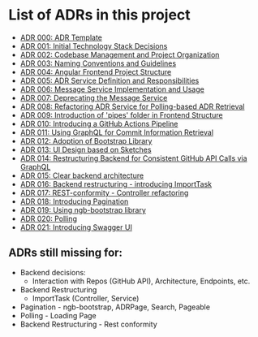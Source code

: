 # List of ADRs in this project

- [ADR 000: ADR Template](./adrs/adr-000.md)
- [ADR 001: Initial Technology Stack Decisions](./adrs/adr-001.md)
- [ADR 002: Codebase Management and Project Organization](./adrs/adr-002.md)
- [ADR 003: Naming Conventions and Guidelines](./adrs/adr-003.md)
- [ADR 004: Angular Frontend Project Structure](./adrs/adr-004.md)
- [ADR 005: ADR Service Definition and Responsibilities](./adrs/adr-005.md)
- [ADR 006: Message Service Implementation and Usage](./adrs/adr-006.md)
- [ADR 007: Deprecating the Message Service](./adrs/adr-007.md)
- [ADR 008: Refactoring ADR Service for Polling-based ADR Retrieval](./adrs/adr-008.md)
- [ADR 009: Introduction of 'pipes' folder in Frontend Structure](./adrs/adr-009.md)
- [ADR 010: Introducing a GitHub Actions Pipeline](./adrs/adr-010.md)
- [ADR 011: Using GraphQL for Commit Information Retrieval](./adrs/adr-011.md)
- [ADR 012: Adoption of Bootstrap Library](./adrs/adr-012.md)
- [ADR 013: UI Design based on Sketches](./adrs/adr-013.md)
- [ADR 014: Restructuring Backend for Consistent GitHub API Calls via GraphQL](./adrs/adr-014.md)
- [ADR 015: Clear backend architecture](./adrs/adr-015.md)
- [ADR 016: Backend restructuring - introducing ImportTask](./adrs/adr-016.md)
- [ADR 017: REST-conformity - Controller refactoring](./adrs/adr-017.md)
- [ADR 018: Introducing Pagination](./adrs/adr-018.md)
- [ADR 019: Using ngb-bootstrap library](./adrs/adr-019.md)
- [ADR 020: Polling](./adrs/adr-020.md)
- [ADR 021: Introducing Swagger UI](./adrs/adr-021.md)


## ADRs still missing for:

- Backend decisions: 
  - Interaction with Repos (GitHub API), Architecture, Endpoints, etc.
- Backend Restructuring
  - ImportTask (Controller, Service)
- Pagination - ngb-bootstrap, ADRPage, Search, Pageable
- Polling - Loading Page
- Backend Restructuring - Rest conformity
